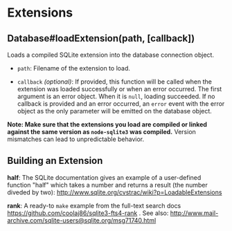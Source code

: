 # Extensions


## Database#loadExtension(path, [callback])

Loads a compiled SQLite extension into the database connection object.

* `path`: Filename of the extension to load.

* `callback` *(optional)*: If provided, this function will be called when the extension was loaded successfully or when an error occurred. The first argument is an error object. When it is `null`, loading succeeded. If no callback is provided and an error occurred, an `error` event with the error object as the only parameter will be emitted on the database object.

**Note: Make sure that the extensions you load are compiled or linked against the same version as `node-sqlite3` was compiled.** Version mismatches can lead to unpredictable behavior.

## Building an Extension

**half**: The SQLite documentation gives an example of a user-defined function "half" which takes a number and returns a result (the number diveded by two): http://www.sqlite.org/cvstrac/wiki?p=LoadableExtensions

**rank**: A ready-to `make` example from the full-text search docs https://github.com/coolaj86/sqlite3-fts4-rank . See also: http://www.mail-archive.com/sqlite-users@sqlite.org/msg71740.html